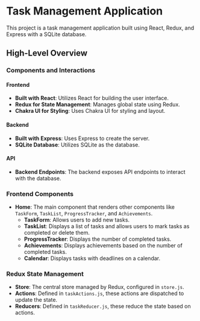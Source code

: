 # Task Management Application

This project is a task management application built using React, Redux, and Express with a SQLite database.

## High-Level Overview

### Components and Interactions

#### Frontend
- **Built with React**: Utilizes React for building the user interface.
- **Redux for State Management**: Manages global state using Redux.
- **Chakra UI for Styling**: Uses Chakra UI for styling and layout.

#### Backend
- **Built with Express**: Uses Express to create the server.
- **SQLite Database**: Utilizes SQLite as the database.

#### API
- **Backend Endpoints**: The backend exposes API endpoints to interact with the database.

### Frontend Components

- **Home**: The main component that renders other components like `TaskForm`, `TaskList`, `ProgressTracker`, and `Achievements`.
  - **TaskForm**: Allows users to add new tasks.
  - **TaskList**: Displays a list of tasks and allows users to mark tasks as completed or delete them.
  - **ProgressTracker**: Displays the number of completed tasks.
  - **Achievements**: Displays achievements based on the number of completed tasks.
  - **Calendar**: Displays tasks with deadlines on a calendar.

### Redux State Management

- **Store**: The central store managed by Redux, configured in `store.js`.
- **Actions**: Defined in `taskActions.js`, these actions are dispatched to update the state.
- **Reducers**: Defined in `taskReducer.js`, these reduce the state based on actions.
